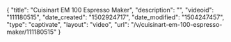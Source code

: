 {
    "title": "Cuisinart EM 100 Espresso Maker",
    "description": "",
    "videoid": "111180515",
    "date_created": "1502924717",
    "date_modified": "1504247457",
    "type": "captivate",
    "layout": "video",
    "url": "\/v\/cuisinart-em-100-espresso-maker\/111180515"
}